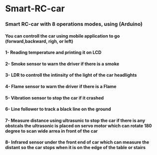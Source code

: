# Smart-RC-car
### Smart RC-car with 8 operations modes, using (Arduino)
#### You can controll the car using mobile application to go (forward,backward, righ, or left)
#### 1- Reading temperature and printing it on LCD
#### 2- Smoke sensor to warn the driver if there is a smoke
#### 3- LDR to controll the intinsity of the light of the car headlights
#### 4- Flame sensor to warn the driver if there is a Flame
#### 5- Vibration sensor to stop the car if it crashed
#### 6- Line follower to track a black line on the ground
#### 7- Measure distance using ultrasunic to stop the car if there is any obstcals the ultrasonic is placed on servo motor which can rotate 180 degree to scan wide arrea in front of the car
#### 8- Infrared sensor under the front end of car which can measure the distant so the car stops when it is on the edge of the table or stairs

